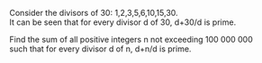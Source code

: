  <p>  Consider the divisors of 30: 1,2,3,5,6,10,15,30.<br/>  It can be seen that for every divisor d of 30, d+30/d is prime.  </p>  <p>  Find the sum of all positive integers n not exceeding 100 000 000<br/>such that  for every divisor d of n, d+n/d is prime.  </p>    